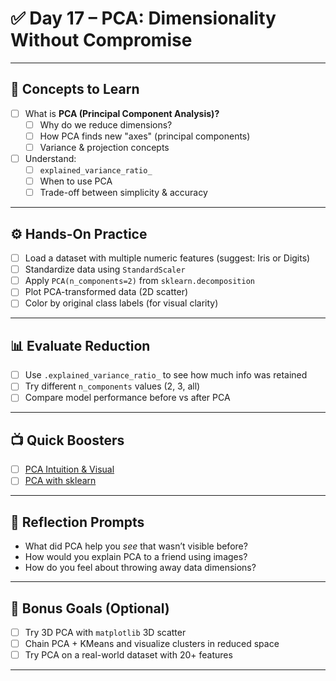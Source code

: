 # ✅ Day 17 – PCA: Dimensionality Without Compromise

---

## 📘 Concepts to Learn
- [ ] What is **PCA (Principal Component Analysis)?**
  - [ ] Why do we reduce dimensions?
  - [ ] How PCA finds new "axes" (principal components)
  - [ ] Variance & projection concepts
- [ ] Understand:
  - [ ] `explained_variance_ratio_`
  - [ ] When to use PCA
  - [ ] Trade-off between simplicity & accuracy

---

## ⚙️ Hands-On Practice
- [ ] Load a dataset with multiple numeric features (suggest: Iris or Digits)
- [ ] Standardize data using `StandardScaler`
- [ ] Apply `PCA(n_components=2)` from `sklearn.decomposition`
- [ ] Plot PCA-transformed data (2D scatter)
- [ ] Color by original class labels (for visual clarity)

---

## 📊 Evaluate Reduction
- [ ] Use `.explained_variance_ratio_` to see how much info was retained
- [ ] Try different `n_components` values (2, 3, all)
- [ ] Compare model performance before vs after PCA

---

## 📺 Quick Boosters
- [ ] [PCA Intuition & Visual](https://www.youtube.com/watch?v=FgakZw6K1QQ)
- [ ] [PCA with sklearn](https://www.youtube.com/watch?v=Lsue2gEM9D0)

---

## 📓 Reflection Prompts
- What did PCA help you *see* that wasn’t visible before?
- How would you explain PCA to a friend using images?
- How do you feel about throwing away data dimensions?

---

## 🌱 Bonus Goals (Optional)
- [ ] Try 3D PCA with `matplotlib` 3D scatter
- [ ] Chain PCA + KMeans and visualize clusters in reduced space
- [ ] Try PCA on a real-world dataset with 20+ features

---


